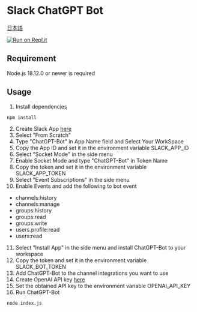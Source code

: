 # Slack ChatGPT Bot

[日本語](README-ja.md)

[![Run on Repl.it](https://repl.it/badge/github/tsubasa652/chatgpt-slack-bot)](https://repl.it/github/tsubasa652/chatgpt-slack-bot)

## Requirement

Node.js 18.12.0 or newer is required

## Usage

1. Install dependencies

```shell
npm install
```
2. Create Slack App [here](https://api.slack.com/apps?new_app=1)
3. Select "From Scratch"
4. Type "ChatGPT-Bot" in App Name field and Select Your WorkSpace
5. Copy the App ID and set it in the environment variable SLACK_APP_ID
6. Select "Socket Mode" in the side menu
7. Enable Socket Mode and type "ChatGPT-Bot" in Token Name
8. Copy the token and set it in the environment variable SLACK_APP_TOKEN
9. Select "Event Subscriptions" in the side menu
10. Enable Events and add the following to bot event
- channels:history
- channels:manage
- groups:history
- groups:read
- groups:write
- users.profile:read
- users:read

11. Select "Install App" in the side menu and install ChatGPT-Bot to your workspace
12. Copy the token and set it in the environment variable SLACK_BOT_TOKEN
13. Add ChatGPT-Bot to the channel integrations you want to use
14. Create OpenAI API key [here](https://platform.openai.com/account/api-keys)
15. Set the obtained API key to the environment variable OPENAI_API_KEY
16. Run ChatGPT-Bot
```shell
node index.js
```
